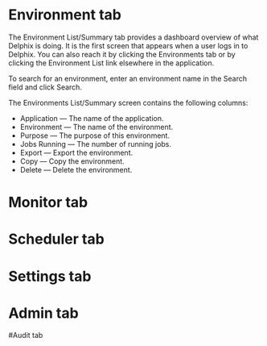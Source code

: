 # Environment tab
The Environment List/Summary tab provides a dashboard overview of what Delphix
is doing. It is the first screen that appears when a user logs in to Delphix. 
You can also reach it by clicking the Environments tab or by clicking the 
Environment List link elsewhere in the application.   

To search for an environment, enter an environment name in the Search field 
and click Search. 

The Environments List/Summary screen contains the following columns:

- Application — The name of the application.
- Environment — The name of the environment.
- Purpose — The purpose of this environment.
- Jobs Running — The number of running jobs.
- Export — Export the environment.
- Copy — Copy the environment.
- Delete — Delete the environment.

# Monitor tab


# Scheduler tab


# Settings tab


# Admin tab



#Audit tab